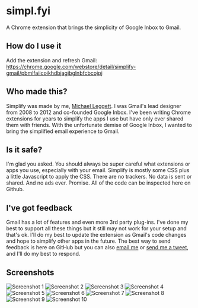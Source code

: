 # simpl.fyi

A Chrome extension that brings the simplicity of Google Inbox to Gmail.

## How do I use it
Add the extension and refresh Gmail: <https://chrome.google.com/webstore/detail/simplify-gmail/pbmlfaiicoikhdbjagjbglnbfcbcojpj>


## Who made this?
Simplify was made by me, [Michael Leggett](https://leggett.org). I was Gmail's lead designer from 2008 to 2012 and co-founded Google Inbox. I've been writing Chrome extensions for years to simplify the apps I use but have only ever shared them with friends. With the unfortunate demise of Google Inbox, I wanted to bring the simplified email experience to Gmail.


## Is it safe?
I'm glad you asked. You should always be super careful what extensions or apps you use, especially with your email. Simplify is mostly some CSS plus a little Javascript to apply the CSS. There are no trackers. No data is sent or shared. And no ads ever. Promise. All of the code can be inspected here on Github.


## I've got feedback
Gmail has a lot of features and even more 3rd party plug-ins. I've done my best to support all these things but it still may not work for your setup and that's ok. I'll do my best to update the extension as Gmail's code changes and hope to simplify other apps in the future. The best way to send feedback is here on GitHub but you can also [email me](mailto:hi.simplify@gmail.com) or [send me a tweet](https://twitter.com/leggett), and I'll do my best to respond.


## Screenshots
![Screenshot 1](https://github.com/leggett/simplify/raw/master/gmail/screens/01.png)
![Screenshot 2](https://github.com/leggett/simplify/raw/master/gmail/screens/02.png)
![Screenshot 3](https://github.com/leggett/simplify/raw/master/gmail/screens/03.png)
![Screenshot 4](https://github.com/leggett/simplify/raw/master/gmail/screens/04.png)
![Screenshot 5](https://github.com/leggett/simplify/raw/master/gmail/screens/05.png)
![Screenshot 6](https://github.com/leggett/simplify/raw/master/gmail/screens/06.png)
![Screenshot 7](https://github.com/leggett/simplify/raw/master/gmail/screens/07.png)
![Screenshot 8](https://github.com/leggett/simplify/raw/master/gmail/screens/08.png)
![Screenshot 9](https://github.com/leggett/simplify/raw/master/gmail/screens/09.png)
![Screenshot 10](https://github.com/leggett/simplify/raw/master/gmail/screens/10.png)
